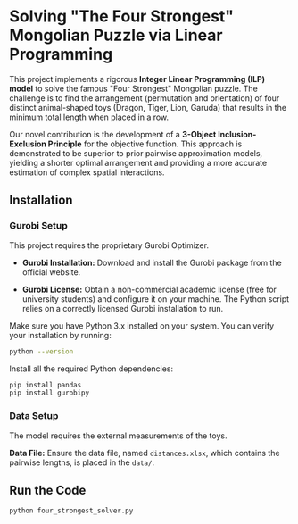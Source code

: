 # Solving "The Four Strongest" Mongolian Puzzle via Linear Programming

This project implements a rigorous **Integer Linear Programming (ILP) model** to solve the famous "Four Strongest" Mongolian puzzle. The challenge is to find the arrangement (permutation and orientation) of four distinct animal-shaped toys (Dragon, Tiger, Lion, Garuda) that results in the minimum total length when placed in a row.

Our novel contribution is the development of a **3-Object Inclusion-Exclusion Principle** for the objective function. This approach is demonstrated to be superior to prior pairwise approximation models, yielding a shorter optimal arrangement and providing a more accurate estimation of complex spatial interactions.

## Installation

### Gurobi Setup ###
This project requires the proprietary Gurobi Optimizer.

 * **Gurobi Installation:** Download and install the Gurobi package from the official website.

 * **Gurobi License:** Obtain a non-commercial academic license (free for university students) and configure it on your machine. The Python script relies on a correctly licensed Gurobi installation to run.

Make sure you have Python 3.x installed on your system. You can verify your installation by running:
```bash
python --version
```
Install all the required Python dependencies:
```bash
pip install pandas
pip install gurobipy
```

### Data Setup ###

The model requires the external measurements of the toys.

**Data File:** Ensure the data file, named `distances.xlsx`, which contains the pairwise lengths, is placed in the `data/`.

## Run the Code
```bash
python four_strongest_solver.py
```
